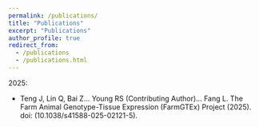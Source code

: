 ```yaml
---
permalink: /publications/
title: "Publications"
excerpt: "Publications"
author_profile: true
redirect_from: 
  - /publications
  - /publications.html
---
```


2025:  
* Teng J, Lin Q, Bai Z… Young RS (Contributing Author)… Fang L. The Farm Animal Genotype-Tissue Expression (FarmGTEx) Project (2025). doi: (10.1038/s41588-025-02121-5).
